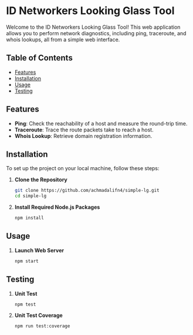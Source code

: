 # ID Networkers Looking Glass Tool

Welcome to the ID Networkers Looking Glass Tool! This web application allows you to perform network diagnostics, including ping, traceroute, and whois lookups, all from a simple web interface.

## Table of Contents

- [Features](#features)
- [Installation](#installation)
- [Usage](#usage)
- [Testing](#testing)

## Features

- **Ping**: Check the reachability of a host and measure the round-trip time.
- **Traceroute**: Trace the route packets take to reach a host.
- **Whois Lookup**: Retrieve domain registration information.

## Installation

To set up the project on your local machine, follow these steps:

1. **Clone the Repository**

   ```bash
   git clone https://github.com/achmadalifn4/simple-lg.git
   cd simple-lg
   
2. **Install Required Node.js Packages**

   ```bash
   npm install

## Usage

1. **Launch Web Server**

   ```bash
   npm start

## Testing

1. **Unit Test**

   ```bash
   npm test

2. **Unit Test Coverage**

   ```bash
   npm run test:coverage
